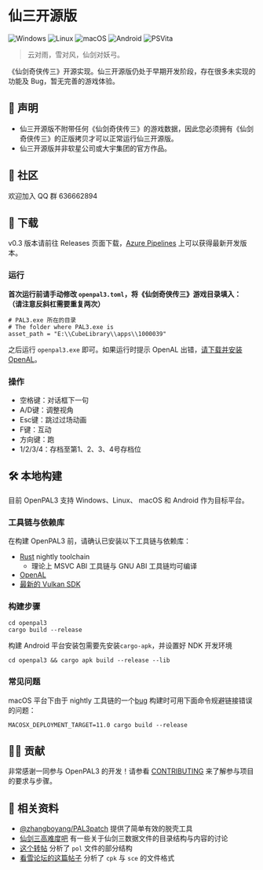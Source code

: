 # 仙三开源版

![Windows](https://img.shields.io/github/actions/workflow/status/dontpanic92/OpenPAL3/ci-windows.yml?branch=master&style=flat-square&label=Windows&logo=windows)
![Linux](https://img.shields.io/github/actions/workflow/status/dontpanic92/OpenPAL3/ci-linux.yml?branch=master&style=flat-square&label=Linux&logo=linux)
![macOS](https://img.shields.io/github/actions/workflow/status/dontpanic92/OpenPAL3/ci-macos.yml?branch=master&style=flat-square&label=macOS&logo=apple)
![Android](https://img.shields.io/github/actions/workflow/status/dontpanic92/OpenPAL3/ci-android.yml?branch=master&style=flat-square&label=Android&logo=android)
![PSVita](https://img.shields.io/github/actions/workflow/status/dontpanic92/OpenPAL3/ci-psvita.yml?branch=master&style=flat-square&label=PlayStation%20Vita&logo=playstation)


> 云对雨，雪对风，仙剑对妖弓。

《仙剑奇侠传三》开源实现。仙三开源版仍处于早期开发阶段，存在很多未实现的功能及 Bug，暂无完善的游戏体验。

## 📢 声明

- 仙三开源版不附带任何《仙剑奇侠传三》的游戏数据，因此您必须拥有《仙剑奇侠传三》的正版拷贝才可以正常运行仙三开源版。
- 仙三开源版并非软星公司或大宇集团的官方作品。

## 🏡 社区

欢迎加入 QQ 群 636662894

## 📌 下载

v0.3 版本请前往 Releases 页面下载，[Azure Pipelines](https://dontpanic92.visualstudio.com/OpenPAL3/_build?definitionId=5&_a=summary&repositoryFilter=5&branchFilter=9) 上可以获得最新开发版本。

### 运行

**首次运行前请手动修改 `openpal3.toml`，将《仙剑奇侠传三》游戏目录填入：**
**（请注意反斜杠需要重复两次）**

```
# PAL3.exe 所在的目录
# The folder where PAL3.exe is
asset_path = "E:\\CubeLibrary\\apps\\1000039"
```

之后运行 `openpal3.exe` 即可。如果运行时提示 OpenAL 出错，[请下载并安装 OpenAL](http://www.openal.org/downloads/oalinst.zip)。

### 操作

- 空格键：对话框下一句
- A/D键：调整视角
- Esc键：跳过过场动画
- F键：互动
- 方向键：跑
- 1/2/3/4：存档至第1、2、3、4号存档位

## 🛠 本地构建

目前 OpenPAL3 支持 Windows、Linux、 macOS 和 Android 作为目标平台。

### 工具链与依赖库

在构建 OpenPAL3 前，请确认已安装以下工具链与依赖库：

- [Rust](https://www.rust-lang.org/) nightly toolchain
  - 理论上 MSVC ABI 工具链与 GNU ABI 工具链均可编译
- [OpenAL](https://www.openal.org)
- [最新的 Vulkan SDK](https://www.lunarg.com/vulkan-sdk/)

### 构建步骤

```
cd openpal3
cargo build --release
```

构建 Android 平台安装包需要先安装`cargo-apk`，并设置好 NDK 开发环境
```
cd openpal3 && cargo apk build --release --lib
```

### 常见问题

macOS 平台下由于 nightly 工具链的一个[bug](https://github.com/rust-lang/rust/issues/91372) 构建时可用下面命令规避链接错误的问题：

```
MACOSX_DEPLOYMENT_TARGET=11.0 cargo build --release
```

## 🙋‍♂️ 贡献

非常感谢一同参与 OpenPAL3 的开发！请参看 [CONTRIBUTING](CONTRIBUTING.md) 来了解参与项目的要求与步骤。

## 📔 相关资料

- [@zhangboyang/PAL3patch](https://github.com/zhangboyang/PAL3patch) 提供了简单有效的脱壳工具
- [仙剑三高难度吧](https://tieba.baidu.com/f?kw=%E4%BB%99%E5%89%913%E9%AB%98%E9%9A%BE%E5%BA%A6) 有一些关于仙剑三数据文件的目录结构与内容的讨论
- [这个转帖](https://tieba.baidu.com/p/5381666939?red_tag=0041464978) 分析了 `pol` 文件的部分结构
- [看雪论坛的这篇帖子](https://bbs.pediy.com/thread-157228.htm) 分析了 `cpk` 与 `sce` 的文件格式
